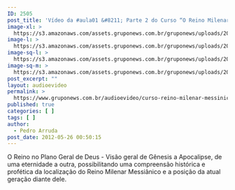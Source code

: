```yaml
---
ID: 2505
post_title: 'Vídeo da #aula01 &#8211; Parte 2 do Curso “O Reino Milenar Messiânico”'
image-xl: >
  https://s3.amazonaws.com/assets.gruponews.com.br/gruponews/uploads/2012/05/banner_rmma1-prt2.jpg
image-l: >
  https://s3.amazonaws.com/assets.gruponews.com.br/gruponews/uploads/2012/05/banner_rmma1-prt2.jpg
image-sq-l: >
  https://s3.amazonaws.com/assets.gruponews.com.br/gruponews/uploads/2012/05/banner_rmma1-prt2.jpg
image-sq-m: >
  https://s3.amazonaws.com/assets.gruponews.com.br/gruponews/uploads/2012/05/banner_rmma1-prt2-720x320.jpg
post_excerpt: ""
layout: audioevideo
permalink: >
  https://www.gruponews.com.br/audioevideo/curso-reino-milenar-messinico-aula01-parte-2
published: true
categories: [ ]
tags: [ ]
author:
  - Pedro Arruda
post_date: 2012-05-26 00:50:15
---
```

O Reino no Plano Geral de Deus - Visão geral de Gênesis a Apocalipse, de uma eternidade a outra, possibilitando uma compreensão histórica e profética da localização do Reino Milenar Messiânico e a posição da atual geração diante dele.